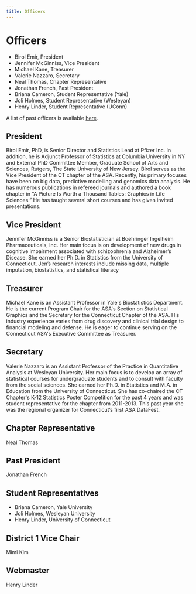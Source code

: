 ```yaml
---
title: Officers
---
```


# Officers

* Birol Emir, President
* Jennifer McGinniss, Vice President
* Michael Kane, Treasurer
* Valerie Nazzaro, Secretary
* Neal Thomas, Chapter Representative
* Jonathan French, Past President
* Briana Cameron, Student
  Representative (Yale)
* Joli Holmes, Student Representative
  (Wesleyan)
* Henry Linder, Student
  Representative (UConn)

A list of past officers is available [here](pastofficers.html).

## President

Birol Emir, PhD, is Senior Director and Statistics Lead at Pfizer
Inc. In addition, he is Adjunct Professor of Statistics at Columbia
University in NY and External PhD Committee Member, Graduate School of
Arts and Sciences, Rutgers, The State University of New Jersey.  Birol
serves as the Vice President of the CT chapter of the ASA. Recently,
his primary focuses have been on big data, predictive modelling and
genomics data analysis. He has numerous publications in refereed
journals and authored a book chapter in “A Picture Is Worth a Thousand
Tables: Graphics in Life Sciences.” He has taught several short
courses and has given invited presentations.

## Vice President

Jennifer McGinniss is a Senior Biostatistician at
Boehringer Ingelheim Pharmaceuticals, Inc. Her main focus is on
development of new drugs in cognitive impairment associated with
schizophrenia and Alzheimer’s Disease. She earned her Ph.D. in
Statistics from the University of Connecticut. Jen’s research
interests include missing data, multiple imputation, biostatistics,
and statistical literacy

## Treasurer

Michael Kane is an Assistant Professor in Yale's Biostatistics
Department. He is the current Program Chair for the ASA's Section on
Statistical Graphics and the Secretary for the Connecticut Chapter of
the ASA. His industry experience varies from drug discovery and
clinical trial design to financial modeling and defense. He is eager
to continue serving on the Connecticut ASA's Executive Committee as
Treasurer.

## Secretary

Valerie Nazzaro is an Assistant Professor of the Practice in
Quantitative Analysis at Wesleyan University. Her main focus is to
develop an array of statistical courses for undergraduate students and
to consult with faculty from the social sciences. She earned her
Ph.D. in Statistics and M.A. in Education from the University of
Connecticut. She has co-chaired the CT Chapter's K-12 Statistics
Poster Competition for the past 4 years and was student representative
for the chapter from 2011-2013. This past year she was the regional
organizer for Connecticut’s first ASA DataFest.

## Chapter Representative

Neal Thomas

## Past President

Jonathan French

## Student Representatives

* Briana Cameron, Yale University
* Joli Holmes, Wesleyan University
* Henry Linder, University of Connecticut

## District 1 Vice Chair

Mimi Kim 

## Webmaster

Henry Linder

